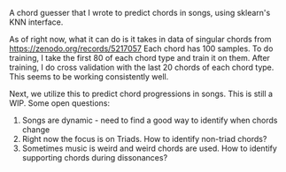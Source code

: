 A chord guesser that I wrote to predict chords in songs, using sklearn's KNN interface.

As of right now, what it can do is it takes in data of singular chords from https://zenodo.org/records/5217057
Each chord has 100 samples. To do training, I take the first 80 of each chord type and train it on them. After training, I do cross validation with the last 20 chords of each chord type. This seems to be working consistently well.

Next, we utilize this to predict chord progressions in songs. This is still a WIP. Some open questions:

1) Songs are dynamic - need to find a good way to identify when chords change
2) Right now the focus is on Triads. How to identify non-triad chords?
3) Sometimes music is weird and weird chords are used. How to identify supporting chords during dissonances?

